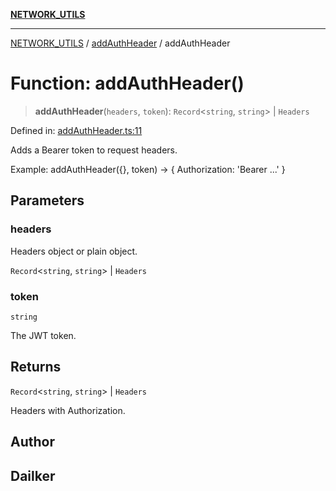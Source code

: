 [**NETWORK_UTILS**](../../README.md)

***

[NETWORK_UTILS](../../README.md) / [addAuthHeader](../README.md) / addAuthHeader

# Function: addAuthHeader()

> **addAuthHeader**(`headers`, `token`): `Record`\<`string`, `string`\> \| `Headers`

Defined in: [addAuthHeader.ts:11](https://github.com/dailker/everyutil/blob/2c6c8c707de5d4a5d228d272d2d21855929838e2/src/network/addAuthHeader.ts#L11)

Adds a Bearer token to request headers.

Example: addAuthHeader({}, token) → { Authorization: 'Bearer ...' }

## Parameters

### headers

Headers object or plain object.

`Record`\<`string`, `string`\> | `Headers`

### token

`string`

The JWT token.

## Returns

`Record`\<`string`, `string`\> \| `Headers`

Headers with Authorization.

## Author

## Dailker
